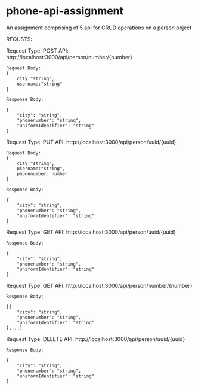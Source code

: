# phone-api-assignment

An assignment comprising of 5 api for CRUD operations on a person object

REQUSTS:

Request Type: POST 
API: http://localhost:3000/api/person/number/{number}

    Request Body:
    {
        city:"string",
        username:"string"
    }

    Response Body:

    {
        "city": "string",
        "phonenumber": "string",
        "uniformIdentifier": "string"
    }

Request Type: PUT
API: http://localhost:3000/api/person/uuid/{uuid}

    Request Body:
    {
        city:"string",
        username:"string",
        phonenumber: number
    }

    Response Body:

    {
        "city": "string",
        "phonenumber": "string",
        "uniformIdentifier": "string"
    }

Request Type: GET
API: http://localhost:3000/api/person/uuid/{uuid}

    Response Body:

    {
        "city": "string",
        "phonenumber": "string",
        "uniformIdentifier": "string"
    }


Request Type: GET
API: http://localhost:3000/api/person/number/{number}

    Response Body:

    [{
        "city": "string",
        "phonenumber": "string",
        "uniformIdentifier": "string"
    },...]


Request Type: DELETE
API: http://localhost:3000/api/person/uuid/{uuid}

    Response Body:

    {
        "city": "string",
        "phonenumber": "string",
        "uniformIdentifier": "string"
    }
